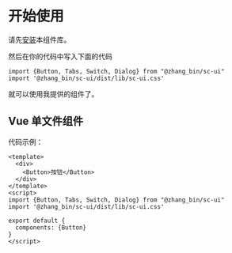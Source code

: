 # 开始使用
请先[安装](#/doc/install)本组件库。

然后在你的代码中写入下面的代码

```
import {Button, Tabs, Switch, Dialog} from "@zhang_bin/sc-ui"
import '@zhang_bin/sc-ui/dist/lib/sc-ui.css'
```

就可以使用我提供的组件了。

## Vue 单文件组件

代码示例：

```
<template>
  <div>
    <Button>按钮</Button>
  </div>
</template>
<script>
import {Button, Tabs, Switch, Dialog} from "@zhang_bin/sc-ui"
import '@zhang_bin/sc-ui/dist/lib/sc-ui.css'

export default {
  components: {Button}
}
</script>
```
